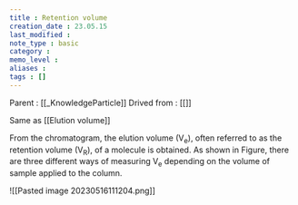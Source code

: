 ```yaml
---
title : Retention volume
creation_date : 23.05.15
last_modified :
note_type : basic
category :
memo_level :
aliases : 
tags : []
---
```


Parent : [[_KnowledgeParticle]]
Drived from : [[]]

Same as [[Elution volume]] 

From the chromatogram, the elution volume (V<sub>e</sub>), often referred to as the retention volume (V<sub>R</sub>), of a molecule is obtained. As shown in Figure, there are three different ways of measuring V<sub>e</sub> depending on the volume of sample applied to the column.

![[Pasted image 20230516111204.png]]